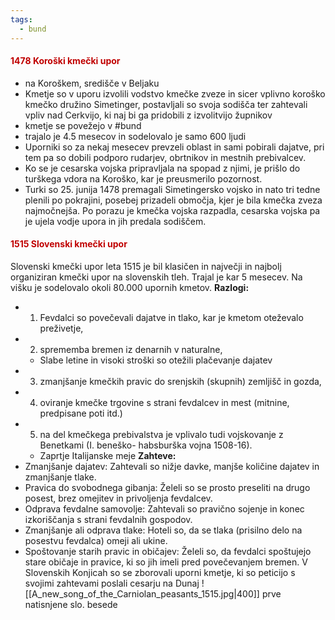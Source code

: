 ```yaml
---
tags:
  - bund
---
```


#### <font color="#c00000">1478 Koroški kmečki upor</font>
- na Koroškem, središče v Beljaku
- Kmetje so v uporu izvolili vodstvo kmečke zveze in sicer vplivno koroško kmečko družino Simetinger, postavljali so svoja sodišča ter zahtevali vpliv nad Cerkvijo, ki naj bi ga pridobili z izvolitvijo župnikov
- kmetje se povežejo v #bund
- trajalo je 4.5 mesecov in sodelovalo je samo 600 ljudi
- Uporniki so za nekaj mesecev prevzeli oblast in sami pobirali dajatve, pri tem pa so dobili podporo rudarjev, obrtnikov in mestnih prebivalcev. 
- Ko se je cesarska vojska pripravljala na spopad z njimi, je prišlo do turškega vdora na Koroško, kar je preusmerilo pozornost. 
- Turki so 25. junija 1478 premagali Simetingersko vojsko in nato tri tedne plenili po pokrajini, posebej prizadeli območja, kjer je bila kmečka zveza najmočnejša. Po porazu je kmečka vojska razpadla, cesarska vojska pa je ujela vodje upora in jih predala sodiščem.
#### <font color="#c00000">1515 Slovenski kmečki upor</font>
Slovenski kmečki upor leta 1515 je bil klasičen in največji in najbolj organiziran kmečki upor na slovenskih tleh. Trajal je kar 5 mesecev. Na višku je sodelovalo okoli 80.000 upornih kmetov.
**Razlogi:**
- 1) Fevdalci so povečevali dajatve in tlako, kar je kmetom oteževalo preživetje,
- 2) sprememba bremen iz denarnih v naturalne,
	- Slabe letine in visoki stroški so otežili plačevanje dajatev
- 3) zmanjšanje kmečkih pravic do srenjskih (skupnih) zemljišč in gozda,
- 4) oviranje kmečke trgovine s strani fevdalcev in mest (mitnine, predpisane poti itd.)
- 5) na del kmečkega prebivalstva je vplivalo tudi vojskovanje z Benetkami (I. beneško- habsburška vojna 1508-16).
    - Zaprtje Italijanske meje
**Zahteve:**
- Zmanjšanje dajatev: Zahtevali so nižje davke, manjše količine dajatev in zmanjšanje tlake.
- Pravica do svobodnega gibanja: Želeli so se prosto preseliti na drugo posest, brez omejitev in privoljenja fevdalcev.
- Odprava fevdalne samovolje: Zahtevali so pravično sojenje in konec izkoriščanja s strani fevdalnih gospodov.
- Zmanjšanje ali odprava tlake: Hoteli so, da se tlaka (prisilno delo na posestvu fevdalca) omeji ali ukine.
- Spoštovanje starih pravic in običajev: Želeli so, da fevdalci spoštujejo stare običaje in pravice, ki so jih imeli pred povečevanjem bremen.
V Slovenskih Konjicah so se zborovali uporni kmetje, ki so peticijo s svojimi zahtevami[](https://www.wikiwand.com/sl/articles/Slovenski_kmečki_upor#cite_note-1) poslali cesarju na Dunaj
![[A_new_song_of_the_Carniolan_peasants_1515.jpg|400]]
prve natisnjene slo. besede